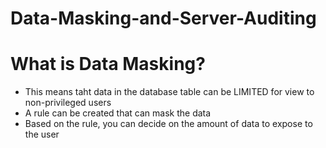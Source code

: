 # Data-Masking-and-Server-Auditing

# What is Data Masking?
- This means taht data in the database table can be LIMITED for view to non-privileged users
- A rule can be created that can mask the data
- Based on the rule, you can decide on the amount of data to expose to the user
